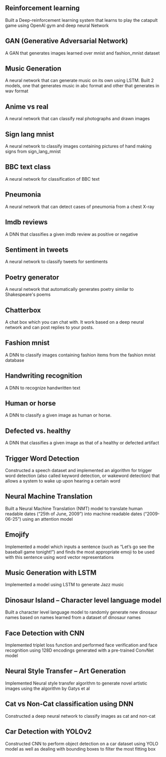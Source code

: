 ## Reinforcement learning
Built a Deep-reinforcement learning system that learns to play the catapult game using OpenAI gym and deep neural Network

## GAN (Generative Adversarial Network)
A GAN that generates images learned over mnist and fashion_mnist dataset

## Music Generation
A neural network that can generate music on its own using LSTM. Built 2 models, one that generates music in abc format and other that generates in wav format

## Anime vs real
A neural network that can classify real photographs and drawn images

## Sign lang mnist
A neural network to classify images containing pictures of hand making signs from sign_lang_mnist

## BBC text class
A neural network for classification of BBC text

## Pneumonia
A neural network that can detect cases of pneumonia from a chest X-ray

## Imdb reviews
A DNN that classifies a given imdb review as positive or negative

## Sentiment in tweets
A neural network to classify tweets for sentiments

## Poetry generator
A neural network that automatically generates poetry similar to Shakespeare's poems

## Chatterbox
A chat box which you can chat with. It work based on a deep neural network and can post replies to your posts.

## Fashion mnist
A DNN to classify images containing fashion items from the fashion mnist database

## Handwriting recognition
A DNN to recognize handwritten text

## Human or horse
A DNN to classify a given image as human or horse.

## Defected vs. healthy
A DNN that classifies a given image as that of a healthy or defected artifact

## Trigger Word Detection
Constructed a speech dataset and implemented an algorithm for trigger word detection (also called keyword detection, or wakeword detection) that allows a system to wake up upon hearing a certain word

## Neural Machine Translation
Built a Neural Machine Translation (NMT) model to translate human readable dates (“25th of June, 2009”) into machine readable dates (“2009-06-25”) using an attention model

## Emojify
Implemented a model which inputs a sentence (such as “Let’s go see the baseball game tonight!”) and finds the most appropriate emoji to be used with this sentence using word vector representations

## Music Generation with LSTM
Implemented a model using LSTM to generate Jazz music

## Dinosaur Island – Character level language model
Built a character level language model to randomly generate new dinosaur names based on names learned from a dataset of dinosaur names

## Face Detection with CNN
Implemented triplet loss function and performed face verification and face recognition using 128D encodings generated with a pre-trained ConvNet model

## Neural Style Transfer – Art Generation
Implemented Neural style transfer algorithm to generate novel artistic images using the algorithm by Gatys et al

## Cat vs Non-Cat classification using DNN
Constructed a deep neural network to classify images as cat and non-cat

## Car Detection with YOLOv2
Constructed CNN to perform object detection on a car dataset using YOLO model as well as dealing with bounding boxes to filter the most fitting box
